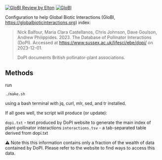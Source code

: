 [![GloBI Review by Elton](../../actions/workflows/review.yml/badge.svg)](../../actions/workflows/review.yml) [![GloBI](https://api.globalbioticinteractions.org/interaction.svg?accordingTo=globi:globalbioticinteractions/dopi)](https://globalbioticinteractions.org/?accordingTo=globi:globalbioticinteractions/dopi) 

Configuration to help Global Biotic Interactions (GloBI, https://globalbioticinteractions.org) index:

> Nick Balfour, Maria Clara Castellanos, Chris Johnson, Dave Goulson, Andrew Philippides. 2023. The Database of Pollinator Interactions (DoPI). Accessed at https://www.sussex.ac.uk/lifesci/ebe/dopi/ on 2023-12-01.
> 
> DoPI documents British pollinator-plant associations. 

## Methods

run 

```
./make.sh
```

using a bash terminal with jq, curl, mlr, sed, and tr installed.

If all goes well, the script will produce (or update):

```dopi.txt``` - text produced by DoPI website to generate the main index of plant-pollinator interactions
```interactions.tsv``` - a tab-separated table derived from dopi.txt 

:warning: Note this this information contains only a fraction of the wealth of data contained by DoPI. Please refer to the website to find ways to access this data. 
